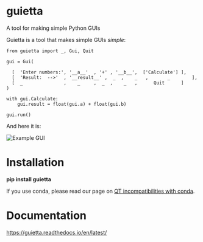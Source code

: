 # guietta

A tool for making simple Python GUIs

Guietta is a tool that makes simple GUIs *simple*:


    from guietta import _, Gui, Quit
    
    gui = Gui(
        
      [  'Enter numbers:', '__a__'  , '+' , '__b__',  ['Calculate'] ],
      [  'Result:  -->'  , '__result__' ,  _  ,    _   ,       _        ],
      [  _               ,    _     ,  _  ,    _   ,      Quit      ]
    )

    with gui.Calculate:
        gui.result = float(gui.a) + float(gui.b)
        
    gui.run()


And here it is:

![Example GUI](http://guietta.com/_images/example.png)


# Installation

 **pip install guietta**
 

If you use conda, please read our page on
[QT incompatibilities with conda](https://guietta.readthedocs.io/en/latest/qt_conda.html).


# Documentation

https://guietta.readthedocs.io/en/latest/
